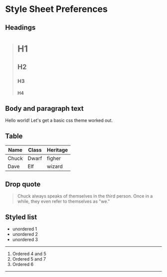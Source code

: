 # Style Sheet Preferences

## Headings
> # H1
> ## H2
> ### H3
> #### H4

## Body and paragraph text
Hello world! Let's get a basic css theme worked out.

## Table
| Name | Class | Heritage |
|------|-------|----------|
| Chuck | Dwarf | figher  |
| Dave  | Elf  | wizard |


## Drop quote

> Chuck always speaks of themselves in the third person.
Once in a while, they even refer to themselves as "we."

## Styled list

* unordered 1
* unordered 2
* unordered 3

----

1. Ordered 4 and 5
1. Ordered 5 and 7
1. Ordered 6

----
